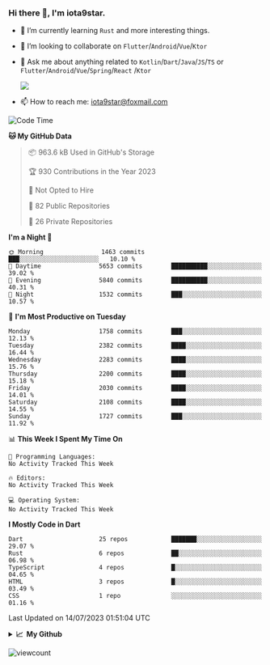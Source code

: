 ### Hi there 👋, I'm iota9star.

- 🌱 I’m currently learning `Rust` and more interesting things.
- 👯 I’m looking to collaborate on `Flutter`/`Android`/`Vue`/`Ktor`
- 💬 Ask me about anything related to `Kotlin`/`Dart`/`Java`/`JS`/`TS` or `Flutter`/`Android`/`Vue`/`Spring`/`React`
  /`Ktor`
  
  ![](https://github-readme-stats.vercel.app/api/top-langs?username=iota9star&show_icons=true&locale=en&layout=compact)
  
- 📫 How to reach me: [iota9star@foxmail.com](iota9star@foxmail.com)


<!--START_SECTION:waka-->
![Code Time](http://img.shields.io/badge/Code%20Time-3%2C090%20hrs%2054%20mins-blue)

**🐱 My GitHub Data** 

> 📦 963.6 kB Used in GitHub's Storage 
 > 
> 🏆 930 Contributions in the Year 2023
 > 
> 🚫 Not Opted to Hire
 > 
> 📜 82 Public Repositories 
 > 
> 🔑 26 Private Repositories 
 > 
**I'm a Night 🦉** 

```text
🌞 Morning                1463 commits        ███░░░░░░░░░░░░░░░░░░░░░░   10.10 % 
🌆 Daytime                5653 commits        ██████████░░░░░░░░░░░░░░░   39.02 % 
🌃 Evening                5840 commits        ██████████░░░░░░░░░░░░░░░   40.31 % 
🌙 Night                  1532 commits        ███░░░░░░░░░░░░░░░░░░░░░░   10.57 % 
```
📅 **I'm Most Productive on Tuesday** 

```text
Monday                   1758 commits        ███░░░░░░░░░░░░░░░░░░░░░░   12.13 % 
Tuesday                  2382 commits        ████░░░░░░░░░░░░░░░░░░░░░   16.44 % 
Wednesday                2283 commits        ████░░░░░░░░░░░░░░░░░░░░░   15.76 % 
Thursday                 2200 commits        ████░░░░░░░░░░░░░░░░░░░░░   15.18 % 
Friday                   2030 commits        ████░░░░░░░░░░░░░░░░░░░░░   14.01 % 
Saturday                 2108 commits        ████░░░░░░░░░░░░░░░░░░░░░   14.55 % 
Sunday                   1727 commits        ███░░░░░░░░░░░░░░░░░░░░░░   11.92 % 
```


📊 **This Week I Spent My Time On** 

```text
💬 Programming Languages: 
No Activity Tracked This Week

🔥 Editors: 
No Activity Tracked This Week

💻 Operating System: 
No Activity Tracked This Week
```

**I Mostly Code in Dart** 

```text
Dart                     25 repos            ███████░░░░░░░░░░░░░░░░░░   29.07 % 
Rust                     6 repos             ██░░░░░░░░░░░░░░░░░░░░░░░   06.98 % 
TypeScript               4 repos             █░░░░░░░░░░░░░░░░░░░░░░░░   04.65 % 
HTML                     3 repos             █░░░░░░░░░░░░░░░░░░░░░░░░   03.49 % 
CSS                      1 repo              ░░░░░░░░░░░░░░░░░░░░░░░░░   01.16 % 
```




 Last Updated on 14/07/2023 01:51:04 UTC
<!--END_SECTION:waka-->

<details>
  <summary><b>📈&nbsp;&nbsp;My Github</b></summary>
  <br>
  <img src='https://github-profile-trophy.vercel.app/?username=iota9star'>
  <img src='https://bad-apple-github-readme.vercel.app/api?show_bg=1&username=iota9star&hide_title=true'>
  <img src='http://cr-skills-chart-widget.azurewebsites.net/api/api?username=iota9star'>
  <img src='https://github-readme-stats.vercel.app/api/wakatime?username=iota9star&layout=compact'>
</details>


![viewcount](https://count.getloli.com/get/@iota9star?theme=rule34)
